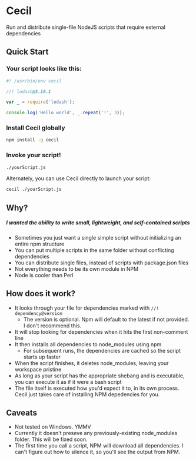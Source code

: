 # Cecil
Run and distribute single-file NodeJS scripts that require external dependencies

## Quick Start
### Your script looks like this:
```js
#! /usr/bin/env cecil

//! lodash@3.10.1

var _ = require('lodash');

console.log('Hello world', _.repeat('!', 3));

```

### Install Cecil globally

```sh
npm install -g cecil
```

### Invoke your script!
```sh
./yourScript.js
```

Alternately, you can use Cecil directly to launch your script:
```sh
cecil ./yourScript.js
```

## Why?
##### I wanted the ability to write small, lightweight, and self-contained scripts
- Sometimes you just want a single simple script without initializing an entire npm structure
- You can put multiple scripts in the same folder without conflicting dependencies
- You can distribute single files, instead of scripts with package.json files
- Not everything needs to be its own module in NPM
- Node is cooler than Perl

## How does it work?
- It looks through your file for dependencies marked with `//! dependency@version`
  - The version is optional. Npm will default to the latest if not provided. I don't recommend this.
- It will stop looking for dependencies when it hits the first non-comment line
- It then installs all dependencies to node_modules using npm
  - For subsequent runs, the dependencies are cached so the script starts up faster
- When the script finishes, it deletes node_modules, leaving your workspace pristine
- As long as your script has the appropriate shebang and is executable, you can execute it as if it were a bash script
- The file itself is executed how you'd expect it to, in its own process. Cecil just takes care of installing NPM depedencies for you.

## Caveats
- Not tested on Windows. YMMV
- Currently it doesn't preseve any previously-existing node_modules folder. This will be fixed soon.
- The first time you call a script, NPM will download all dependencies. I can't figure out how to silence it, so you'll see the output from NPM.
